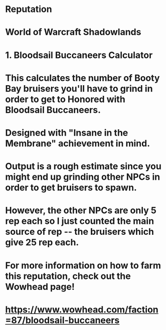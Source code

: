 # Reputation
# World of Warcraft Shadowlands

# 1. Bloodsail Buccaneers Calculator
# This calculates the number of Booty Bay bruisers you'll have to grind in order to get to Honored with Bloodsail Buccaneers.
# Designed with "Insane in the Membrane" achievement in mind.
# Output is a rough estimate since you might end up grinding other NPCs in order to get bruisers to spawn.
# However, the other NPCs are only 5 rep each so I just counted the main source of rep -- the bruisers which give 25 rep each.
# For more information on how to farm this reputation, check out the Wowhead page! 
# https://www.wowhead.com/faction=87/bloodsail-buccaneers
